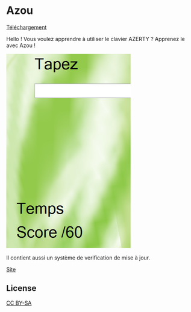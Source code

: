 Azou
====
[Téléchargement](https://raw.githubusercontent.com/cedced19/Azou/master/setup/Azou.exe)

Hello ! Vous voulez apprendre  à utiliser le clavier AZERTY ?
Apprenez le avec Azou !

![](demo.png)

Il contient aussi un système de verification de mise à jour.

[Site](http://cedced19.github.io/azou/)

## License
[CC BY-SA](http://creativecommons.org/licenses/by-sa/4.0/)
